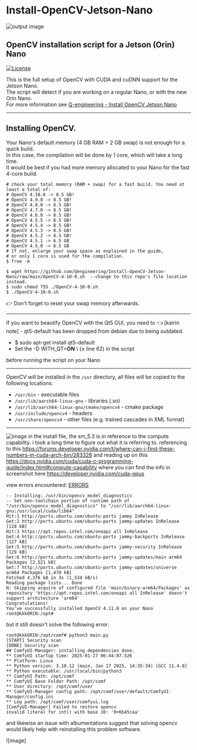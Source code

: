 # Install-OpenCV-Jetson-Nano
![output image]( https://qengineering.eu/images/LogoOpenJetsonGitHub.webp )

## OpenCV installation script for a Jetson (Orin) Nano

[![License](https://img.shields.io/badge/License-BSD%203--Clause-blue.svg)](https://opensource.org/licenses/BSD-3-Clause)<br/>

This is the full setup of OpenCV with CUDA and cuDNN support for the Jetson Nano.<br/>
The script will detect if you are working on a regular Nano, or with the new Orin Nano.<br>
For more information see [Q-engineering - Install OpenCV Jetson Nano](https://qengineering.eu/install-opencv-4.5-on-jetson-nano.html)

------------

## Installing OpenCV.
Your Nano's default memory (4 GB RAM + 2 GB swap) is not enough for a quick build.<br/>
In this case, the compilation will be done by 1 core, which will take a long time.<br/>
It would be best if you had more memory allocated to your Nano for the fast 4-core build.<br/>
```
# check your total memory (RAM + swap) for a fast build. You need at least a total of:
# OpenCV 4.10.0 -> 8.5 GB!
# OpenCV 4.9.0 -> 8.5 GB!
# OpenCV 4.8.0 -> 8.5 GB!
# OpenCV 4.7.0 -> 8.5 GB!
# OpenCV 4.6.0 -> 8.5 GB!
# OpenCV 4.5.5 -> 8.5 GB!
# OpenCV 4.5.4 -> 8.5 GB!
# OpenCV 4.5.3 -> 8.5 GB!
# OpenCV 4.5.2 -> 8.5 GB!
# OpenCV 4.5.1 -> 6.5 GB
# OpenCV 4.5.0 -> 6.5 GB
# If not, enlarge your swap space as explained in the guide, 
# or only 1 core is used for the compilation.
$ free -m

$ wget https://github.com/Qengineering/Install-OpenCV-Jetson-Nano/raw/main/OpenCV-4-10-0.sh  --change to this repo's file location instead.
$ sudo chmod 755 ./OpenCV-4-10-0.sh
$ ./OpenCV-4-10-0.sh
```
:point_right: Don't forget to reset your swap memory afterwards.

------------

If you want to beautify OpenCV with the Qt5 GUI, you need to 👈 [kairin note] - qt5-default has been dropped from debian due to being outdated.
- $ sudo apt-get install qt5-default
- Set the -D WITH_QT=**ON** \ (± line 62) in the script<br/>
 
before running the script on your Nano

------------

OpenCV will be installed in the `/usr` directory, all files will be copied to the following locations:<br/>

- `/usr/bin` - executable files<br/>
- `/usr/lib/aarch64-linux-gnu` - libraries (.so)<br/>
- `/usr/lib/aarch64-linux-gnu/cmake/opencv4` - cmake package<br/>
- `/usr/include/opencv4` - headers<br/>
- `/usr/share/opencv4` - other files (e.g. trained cascades in XML format)<br/>

------------
![image](https://github.com/user-attachments/assets/a30a7ed0-90ea-4cd0-b378-21f3e94a3ea0)
in the install file, the sm_5.3 is in reference to the compute capability. i took a long time to figure out what it is referring to.
referencing to this https://forums.developer.nvidia.com/t/where-can-i-find-these-numbers-in-cuda-arch-bin/283328 and reading up on this https://docs.nvidia.com/cuda/cuda-c-programming-guide/index.html#compute-capability where you can find the info in screenshot here https://developer.nvidia.com/cuda-gpus

view errors encountered:  [ERRORS](https://github.com/kairin/Install-OpenCV-Jetson-AGX-Orin/blob/main/README-errors.md)

```
-- Installing: /usr/bin/opencv_model_diagnostics
-- Set non-toolchain portion of runtime path of "/usr/bin/opencv_model_diagnostics" to "/usr/lib/aarch64-linux-gnu:/usr/local/cuda/lib64"
Hit:1 http://ports.ubuntu.com/ubuntu-ports jammy InRelease
Get:2 http://ports.ubuntu.com/ubuntu-ports jammy-updates InRelease [128 kB]
Hit:3 https://apt.repos.intel.com/oneapi all InRelease
Get:4 http://ports.ubuntu.com/ubuntu-ports jammy-backports InRelease [127 kB]
Get:5 http://ports.ubuntu.com/ubuntu-ports jammy-security InRelease [129 kB]
Get:6 http://ports.ubuntu.com/ubuntu-ports jammy-updates/main arm64 Packages [2,521 kB]
Get:7 http://ports.ubuntu.com/ubuntu-ports jammy-updates/universe arm64 Packages [1,470 kB]
Fetched 4,376 kB in 3s (1,534 kB/s)                        
Reading package lists... Done
N: Skipping acquire of configured file 'main/binary-arm64/Packages' as repository 'https://apt.repos.intel.com/oneapi all InRelease' doesn't support architecture 'arm64'
Congratulations!
You've successfully installed OpenCV 4.11.0 on your Nano
root@kkkORIN:/opt# 
```

but it still doesn't solve the following error:

```
root@kkkORIN:/opt/comf# python3 main.py
[START] Security scan
[DONE] Security scan
## ComfyUI-Manager: installing dependencies done.
** ComfyUI startup time: 2025-01-27 06:44:07.526
** Platform: Linux
** Python version: 3.10.12 (main, Jan 17 2025, 14:35:34) [GCC 11.4.0]
** Python executable: /usr/local/bin/python3
** ComfyUI Path: /opt/comf
** ComfyUI Base Folder Path: /opt/comf
** User directory: /opt/comf/user
** ComfyUI-Manager config path: /opt/comf/user/default/ComfyUI-Manager/config.ini
** Log path: /opt/comf/user/comfyui.log
[ComfyUI-Manager] Failed to restore opencv
invalid literal for int() with base 10: '0+6b45caa'
```

and likewise an issue with albumentations suggest that solving opencv would likely help with reinstalling this problem software.

![image]